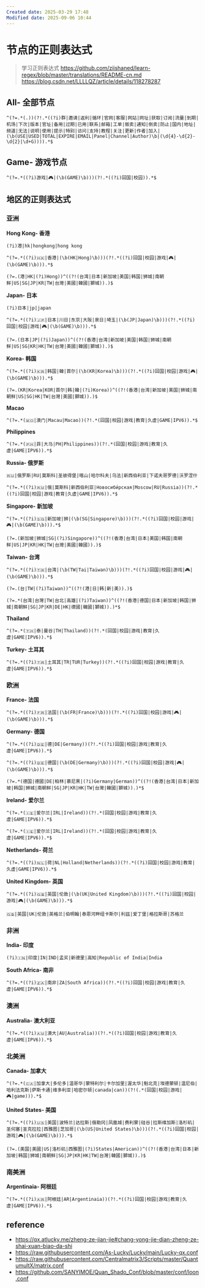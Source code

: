 ```yaml
---
Created date: 2025-03-29 17:48
Modified date: 2025-09-06 10:44
---
```

# 节点的正则表达式

> 学习正则表达式
> https://github.com/ziishaned/learn-regex/blob/master/translations/README-cn.md
> https://blog.csdn.net/LLLLQZ/article/details/118278287

## All- 全部节点

```
^(?=.*(.))(?!.*((?i)群|邀请|返利|循环|官网|客服|网站|网址|获取|订阅|流量|到期|机场|下次|版本|官址|备用|过期|已用|联系|邮箱|工单|贩卖|通知|倒卖|防止|国内|地址|频道|无法|说明|使用|提示|特别|访问|支持|教程|关注|更新|作者|加入|(\b(USE|USED|TOTAL|EXPIRE|EMAIL|Panel|Channel|Author)\b|(\d{4}-\d{2}-\d{2}|\d+G)))).*$
```

## Game- 游戏节点

```
^(?=.*((?i)游戏|🎮|(\b(GAME)\b)))(?!.*((?i)回国|校园)).*$ 
```

## 地区的正则表达式

### 亚洲

**Hong Kong- 香港**

```
(?i)港|hk|hongkong|hong kong
```

```
^(?=.*((?i)🇭🇰|香港|(\b(HK|Hong)\b)))(?!.*((?i)回国|校园|游戏|🎮|(\b(GAME)\b))).*$
```

```
(?=.(港|HK|(?i)Hong))^((?!(台湾|日本|新加坡|美国|韩国|狮城|南朝鲜|US|SG|JP|KR|TW|台灣|美國|韓國|獅城)).)$
```

**Japan- 日本**

```
(?i)日本|jp|japan
```

```
^(?=.*((?i)🇯🇵|日本|川日|东京|大阪|泉日|埼玉|(\b(JP|Japan)\b)))(?!.*((?i)回国|校园|游戏|🎮|(\b(GAME)\b))).*$
```

```
(?=.(日本|JP|(?i)Japan))^((?!(香港|台湾|新加坡|美国|韩国|狮城|南朝鲜|US|SG|KR|HK|TW|台灣|美國|韓國|獅城)).)$
```

**Korea- 韩国**

```
^(?=.*((?i)🇰🇷|韩国|韓|首尔|(\b(KR|Korea)\b)))(?!.*((?i)回国|校园|游戏|🎮|(\b(GAME)\b))).*$
```

```
(?=.(KR|Korea|KOR|首尔|韩|韓|(?i)Korea))^((?!(香港|台湾|新加坡|美国|狮城|南朝鲜|US|SG|HK|TW|台灣|美國|獅城)).)$
```

**Macao**

```
^(?=.*(🇲🇴|澳门|Macau|Macao))(?!.*(回国|校园|游戏|教育|久虚|GAME|IPV6)).*$
```

**Philippines**

```
^(?=.*(🇵🇭|菲|大马|PH|Philippines))(?!.*(回国|校园|游戏|教育|久虚|GAME|IPV6)).*$
```

**Russia- 俄罗斯**

```
🇷🇺|俄罗斯|RU|莫斯科|圣彼得堡|喀山|哈尔科夫|乌法|新西伯利亚|下诺夫哥罗德|沃罗涅什
```

```
^(?=.*((?i)🇷🇺|俄|莫斯科|新西伯利亚|Новосиби́рская|Moscow|RU|Russia))(?!.*((?i)回国|校园|游戏|教育|久虚|GAME|IPV6)).*$
``` 

**Singapore- 新加坡**

```
^(?=.*((?i)🇸🇬|新加坡|狮|(\b(SG|Singapore)\b)))(?!.*((?i)回国|校园|游戏|🎮|(\b(GAME)\b))).*$
```

```
(?=.(新加坡|狮城|SG|(?i)Singapore))^((?!(香港|台湾|日本|美国|韩国|南朝鲜|US|JP|KR|HK|TW|台灣|美國|韓國)).)$
```

**Taiwan- 台湾**

```
^(?=.*((?i)🇹🇼|台湾|(\b(TW|Tai|Taiwan)\b)))(?!.*((?i)回国|校园|游戏|🎮|(\b(GAME)\b))).*$
```

```
(?=.(台|TW|(?i)Taiwan))^((?!(港|日|韩|新|美)).)$
```

```
(?=.*(台湾|台灣|TW|台北|高雄|(?i)Taiwan))^((?!(香港|德国|日本|新加坡|韩国|狮城|南朝鲜|SG|JP|KR|DE|HK|德國|韓國|獅城)).)*$
```

**Thailand**

```
^(?=.*(🇹🇭|泰|曼谷|TH|Thailand))(?!.*(回国|校园|游戏|教育|久虚|GAME|IPV6)).*$
```

**Turkey- 土耳其**

```
^(?=.*((?i)🇹🇷|土耳其|TR|TUR|Turkey))(?!.*((?i)回国|校园|游戏|教育|久虚|GAME|IPV6)).*$
```

### 欧洲

**France- 法国**

```
^(?=.*((?i)🇫🇷|法国|(\b(FR|France)\b)))(?!.*((?i)回国|校园|游戏|🎮|(\b(GAME)\b))).*$
```

**Germany- 德国**

```
^(?=.*((?i)🇩🇪|德|DE|Germany))(?!.*((?i)回国|校园|游戏|教育|久虚|GAME|IPV6)).*$
```

```
^(?=.*((?i)🇩🇪|德国|(\b(DE|Germany)\b)))(?!.*((?i)回国|校园|游戏|🎮|(\b(GAME)\b))).*$
```

```
(?=.*(德国|德國|DE|柏林|慕尼黑|(?i)Germany|German))^((?!(香港|台湾|日本|新加坡|韩国|狮城|南朝鲜|SG|JP|KR|HK|TW|台灣|韓國|獅城)).)*$
```

**Ireland- 爱尔兰**

```
^(?=.*(🇮🇪|爱尔兰|IRL|Ireland))(?!.*(回国|校园|游戏|教育|久虚|GAME|IPV6)).*$
```

```
^(?=.*(🇮🇪|爱尔兰|IRL|Ireland))(?!.*(回国|校园|游戏|教育|久虚|GAME|IPV6)).*$
```

**Netherlands- 荷兰**

```
^(?=.*((?i)🇳🇱|荷|NL|Holland|Netherlands))(?!.*((?i)回国|校园|游戏|教育|久虚|GAME|IPV6)).*$
```

**United Kingdom- 英国**

```
^(?=.*((?i)🇬🇧|英国|伦敦|(\b(UK|United Kingdom)\b)))(?!.*((?i)回国|校园|游戏|🎮|(\b(GAME)\b))).*$
```

```
🇬🇧|英国|UK|伦敦|英格兰|伯明翰|泰恩河畔纽卡斯尔|利兹|爱丁堡|格拉斯哥|苏格兰
```

### 非洲

**India- 印度**

```
(?i)🇮🇳|印度|IN|IND|孟买|新德里|高知|Republic of India|India
```

**South Africa- 南非**

```
^(?=.*((?i)🇿🇦|南非|ZA|South Africa))(?!.*((?i)回国|校园|游戏|教育|久虚|GAME|IPV6)).*$
```

### 澳洲

**Australia- 澳大利亚**

```
^(?=.*((?i)🇦🇺|澳大|AU|Australia))(?!.*((?i)回国|校园|游戏|教育|久虚|GAME|IPV6)).*$
```

### 北美洲

**Canada- 加拿大**

``` 
^(?=.*(🇨🇦|加拿大|多伦多|温哥华|蒙特利尔|卡尔加里|渥太华|魁北克|埃德蒙顿|温尼伯|哈利法克斯|萨斯卡通|维多利亚|哈密尔顿|canada|can))(?!(.*(回国|校园|游戏|🎮|game))).*$
```

**United States- 美国**

```
^(?=.*((?i)🇺🇸|美国|波特兰|达拉斯|俄勒冈|凤凰城|费利蒙|硅谷|拉斯维加斯|洛杉矶|圣何塞|圣克拉拉|西雅图|芝加哥|(\b(US|United States)\b)))(?!.*((?i)回国|校园|游戏|🎮|(\b(GAME)\b))).*$
```

```
(?=.(美国|美國|US|洛杉矶|西雅图|(?i)States|American))^((?!(香港|台湾|日本|新加坡|韩国|狮城|南朝鲜|SG|JP|KR|HK|TW|台灣|韓國|獅城)).)$
```

### 南美洲

**Argentinaia- 阿根廷**

```
^(?=.*((?i)🇦🇷|阿根廷|AR|Argentinaia))(?!.*((?i)回国|校园|游戏|教育|久虚|GAME|IPV6)).*$
```

## reference

- https://qx.atlucky.me/zheng-ze-jian-jie#chang-yong-jie-dian-zheng-ze-shai-xuan-biao-da-shi
- https://raw.githubusercontent.com/As-Lucky/Lucky/main/Lucky-qx.conf
- https://raw.githubusercontent.com/Centralmatrix3/Scripts/master/QuantumultX/matrix.conf
- https://github.com/SANYIMOE/Quan_Shado_Conf/blob/master/conf/loon.conf
